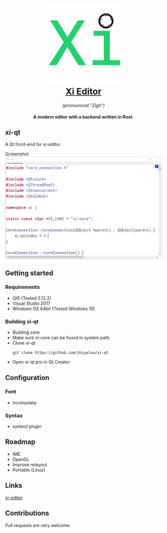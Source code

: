 <h1 align="center">
  <a href="http://xi-editor.io/xi-editor"><img src="src/resources/icons/xi-editor.png" alt="Xi Editor" width="256" height="256"/></a><br>
  <a href="http://xi-editor.io/xi-editor">Xi Editor</a>
</h1>

<p align="center"><em>(pronounced "Zigh")</em></p>

<h4 align="center">A modern editor with a backend written in Rust.</h4>


## xi-qt
A Qt front-end for xi-editor.

Screenshot
![xi-qt screenshot](/doc/img/xi-qt-screenshot.png?raw=true)


## Getting started

### Requirements
- Qt5 (Tested 5.12.2)
- Visual Studio 2017
- Windows OS 64bit (Tested Windows 10)

### Building xi-qt
- Building core
- Make sure xi-core can be found in system path
- Clone xi-qt
  ```
  git clone https://github.com/zhiyaluo/xi-qt
  ```
- Open xi-qt.pro in Qt Creator


## Configuration

### Font
- Inconsolata

### Syntax
- syntect plugin 


## Roadmap
- IME
- OpenGL
- Improve relayout
- Portable (Linux)


## Links
[xi-editor](https://github.com/xi-editor/xi-editor)


## Contributions
Pull requests are very welcome.
